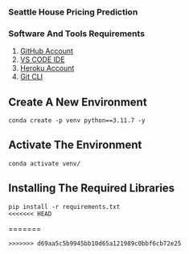 ### Seattle House Pricing Prediction

### Software And Tools Requirements

1. [GitHub Account](https://github.com)
2. [VS CODE IDE](https://code.visualstudio.com/)
3. [Heroku Account](https://heroku.com)
4. [Git CLI](https://git-scm.com/downloads)

## Create A New Environment
```
conda create -p venv python==3.11.7 -y
```

## Activate The Environment
```
conda activate venv/
```

## Installing The Required Libraries
```
pip install -r requirements.txt
<<<<<<< HEAD
```
=======
```
>>>>>>> d69aa5c5b9945bb10d65a121989c0bbf6cb72e25
